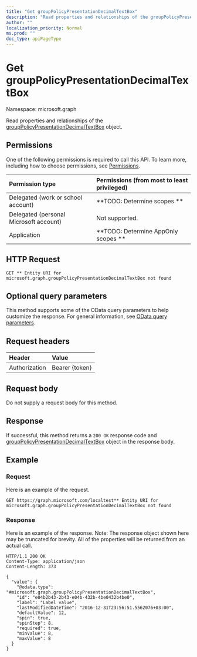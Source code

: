 ```yaml
---
title: "Get groupPolicyPresentationDecimalTextBox"
description: "Read properties and relationships of the groupPolicyPresentationDecimalTextBox object."
author: ""
localization_priority: Normal
ms.prod: ""
doc_type: apiPageType
---
```


# Get groupPolicyPresentationDecimalTextBox

Namespace: microsoft.graph

Read properties and relationships of the [groupPolicyPresentationDecimalTextBox](../resources/grouppolicypresentationdecimaltextbox.md) object.

## Permissions
One of the following permissions is required to call this API. To learn more, including how to choose permissions, see [Permissions](/concepts/permissions-reference.md).

|Permission type|Permissions (from most to least privileged)|
|:---|:---|
|Delegated (work or school account)|**TODO: Determine scopes **|
|Delegated (personal Microsoft account)|Not supported.|
|Application|**TODO: Determine AppOnly scopes **|

## HTTP Request
<!-- {
  "blockType": "ignored"
}
-->
``` http
GET ** Entity URI for microsoft.graph.groupPolicyPresentationDecimalTextBox not found
```

## Optional query parameters
This method supports some of the OData query parameters to help customize the response. For general information, see [OData query parameters](/graph/query-parameters).

## Request headers
|Header|Value|
|:---|:---|
|Authorization|Bearer {token}|

## Request body
Do not supply a request body for this method.

## Response
If successful, this method returns a `200 OK` response code and [groupPolicyPresentationDecimalTextBox](../resources/grouppolicypresentationdecimaltextbox.md) object in the response body.

## Example

### Request
Here is an example of the request.
<!-- {
  "blockType": "request",
  "name": "get_grouppolicypresentationdecimaltextbox"
}
-->
``` http
GET https://graph.microsoft.com/localtest** Entity URI for microsoft.graph.groupPolicyPresentationDecimalTextBox not found
```

### Response
Here is an example of the response. Note: The response object shown here may be truncated for brevity. All of the properties will be returned from an actual call.
<!-- {
  "blockType": "response",
  "truncated": true,
  "@odata.type": "microsoft.graph.groupPolicyPresentationDecimalTextBox"
}
-->
``` http
HTTP/1.1 200 OK
Content-Type: application/json
Content-Length: 373

{
  "value": {
    "@odata.type": "#microsoft.graph.groupPolicyPresentationDecimalTextBox",
    "id": "e04b2b43-2b43-e04b-432b-4be0432b4be0",
    "label": "Label value",
    "lastModifiedDateTime": "2016-12-31T23:56:51.5562076+03:00",
    "defaultValue": 12,
    "spin": true,
    "spinStep": 8,
    "required": true,
    "minValue": 8,
    "maxValue": 8
  }
}
```

